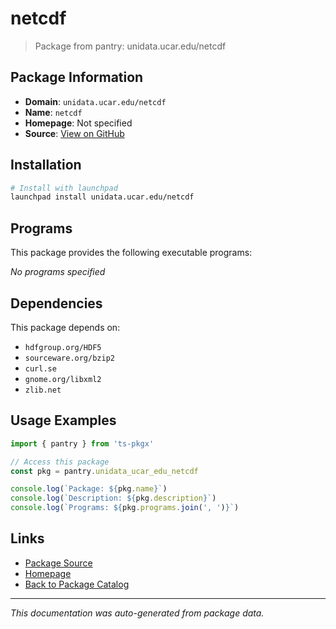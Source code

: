# netcdf

> Package from pantry: unidata.ucar.edu/netcdf

## Package Information

- **Domain**: `unidata.ucar.edu/netcdf`
- **Name**: `netcdf`
- **Homepage**: Not specified
- **Source**: [View on GitHub](https://github.com/pkgxdev/pantry/tree/main/projects/unidata.ucar.edu/netcdf/package.yml)

## Installation

```bash
# Install with launchpad
launchpad install unidata.ucar.edu/netcdf
```

## Programs

This package provides the following executable programs:

*No programs specified*

## Dependencies

This package depends on:

- `hdfgroup.org/HDF5`
- `sourceware.org/bzip2`
- `curl.se`
- `gnome.org/libxml2`
- `zlib.net`

## Usage Examples

```typescript
import { pantry } from 'ts-pkgx'

// Access this package
const pkg = pantry.unidata_ucar_edu_netcdf

console.log(`Package: ${pkg.name}`)
console.log(`Description: ${pkg.description}`)
console.log(`Programs: ${pkg.programs.join(', ')}`)
```

## Links

- [Package Source](https://github.com/pkgxdev/pantry/tree/main/projects/unidata.ucar.edu/netcdf/package.yml)
- [Homepage](#)
- [Back to Package Catalog](../package-catalog.md)

---

*This documentation was auto-generated from package data.*
